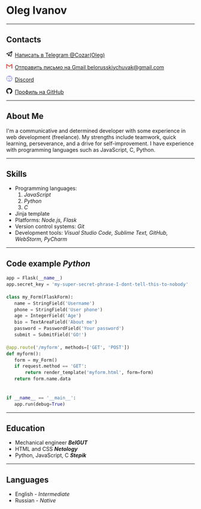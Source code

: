 # Oleg Ivanov

---

## Contacts

![Telegram](logo/telegram_16.png)&ensp;[Написать в Telegram @Cozar(Oleg)](https://t.me/@Cozar(Oleg))

![Telegram](logo/gmail_16.png)&ensp;[Отправить письмо на Gmail belorusskiychuvak@gmail.com](mailto:example@gmail.com)

![Telegram](logo/discord_16.png)&ensp;[Discord](https://discord.gg/invitecode)

![Telegram](logo/github_16.png)&ensp;[Профиль на GitHub](https://github.com/Everagi)

 ---
 
## About Me

I'm a communicative and determined developer with some experience in web development (freelance). My strengths include teamwork, quick learning, perseverance, and a drive for self-improvement. I have experience with programming languages such as JavaScript, C, Python.

---

## Skills

- Programming languages: 
  1. *JavaScript*
  2. *Python*
  3.  *C*
- Jinja template
- Platforms: *Node.js, Flask*
- Version control systems: *Git*
- Development tools: *Visual Studio Code, Sublime Text, GitHub, WebStorm, PyCharm*

---

## Code example *Python*

 ```python
app = Flask(__name__)
app.secret_key = 'my-super-secret-phrase-I-dont-tell-this-to-nobody'

class my_Form(FlaskForm):
    name = StringField('Username')
    phone = StringField('User phone')
    age = IntegerField('Age')
    bio = TextAreaField('About me')
    password = PasswordField('Your password')
    submit = SubmitField('GO!')

@app.route('/myform', methods=['GET', 'POST'])
def myform():
    form = my_Form()
    if request.method == 'GET':
        return render_template('myform.html', form=form)
    return form.name.data


if __name__ == '__main__':
    app.run(debug=True)

```

 ---
 
 ## Education 

- Мechanical engineer **_BelGUT_**
- HTML and CSS **_Netology_**
- Python, JavaScript, C **_Stepik_**

 ---

## Languages

- English - *Intermediate*
- Russian - *Native*